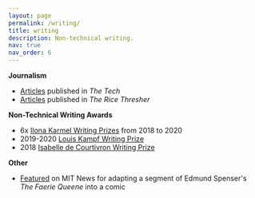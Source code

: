```yaml
---
layout: page
permalink: /writing/
title: writing
description: Non-technical writing.
nav: true
nav_order: 6
---
```


**Journalism**

 * [Articles](https://thetech.com/authors/ivy-li) published in *The Tech*
 * [Articles](https://www.ricethresher.org/staff/ivy-li) published in *The Rice Thresher*

**Non-Technical Writing Awards**

 * 6x [Ilona Karmel Writing Prizes](https://cmsw.mit.edu/publications/ilona-karmel-writing-prizes/winners/) from 2018 to 2020
 * 2019-2020 [Louis Kampf Writing Prize](https://wgs.mit.edu/kampfpastrecipients)
 * 2018 [Isabelle de Courtivron Writing Prize](https://languages.mit.edu/student-awards/the-isabelle-de-courtivron-writing-prize/2019-de-courtivron-writing-prize/)

**Other**

 * [Featured](https://news.mit.edu/2019/mit-ivy-li-translates-faerie-queene-into-modern-visual-comic-0307) on MIT News for adapting a segment of Edmund Spenser's *The Faerie Queene* into a comic
